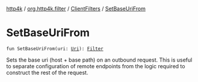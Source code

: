 [http4k](../../index.md) / [org.http4k.filter](../index.md) / [ClientFilters](index.md) / [SetBaseUriFrom](./-set-base-uri-from.md)

# SetBaseUriFrom

`fun SetBaseUriFrom(uri: `[`Uri`](../../org.http4k.core/-uri/index.md)`): `[`Filter`](../../org.http4k.core/-filter.md)

Sets the base uri (host + base path) on an outbound request. This is useful to separate configuration of
remote endpoints from the logic required to construct the rest of the request.

